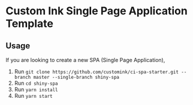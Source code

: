 # Custom Ink Single Page Application Template

## Usage

If you are looking to create a new SPA (Single Page Application),

1. Run `git clone https://github.com/customink/ci-spa-starter.git --branch master --single-branch shiny-spa`
2. Run `cd shiny-spa`
3. Run `yarn install`
4. Run `yarn start`
